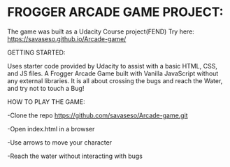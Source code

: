 # FROGGER ARCADE GAME PROJECT:

The game was built as a Udacity Course project(FEND)
Try here: https://savaseso.github.io/Arcade-game/ 

GETTING STARTED:

Uses starter code provided by Udacity to assist with a basic HTML, CSS, and JS files.
A Frogger Arcade Game built with Vanilla JavaScript without any external libraries.
It is all about crossing the bugs and reach the Water, and try not to touch a Bug!


HOW TO PLAY THE GAME:

-Clone the repo https://github.com/savaseso/Arcade-game.git

-Open index.html in a browser

-Use arrows to move your character

-Reach the water without interacting with bugs


